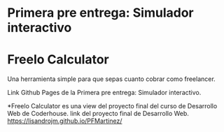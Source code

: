 # Primera pre entrega: Simulador interactivo

# Freelo Calculator
Una herramienta simple para que sepas cuanto cobrar como freelancer.

Link Github Pages de la Primera pre entrega: Simulador interactivo.







*Freelo Calculator es una view del proyecto final del curso de Desarrollo Web de Coderhouse.
link del proyecto final de Desarrollo Web.
https://lisandrojm.github.io/PFMartinez/
